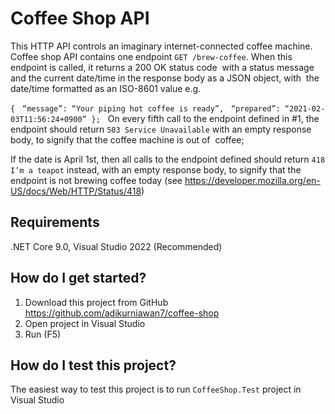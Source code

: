 # Coffee Shop API

This HTTP API controls an imaginary internet-connected coffee machine.
Coffee shop API contains one endpoint `GET /brew-coffee`. When this endpoint is called, it returns a 200 OK status code  with a status message and the current date/time in the response body as a JSON object, with  the date/time formatted as an ISO-8601 value e.g.  

`{` 
 `“message”: “Your piping hot coffee is ready”,` 
 `“prepared”: “2021-02-03T11:56:24+0900”` 
`};`
 
On every fifth call to the endpoint defined in #1, the endpoint should return `503 Service Unavailable` with an empty response body, to signify that the coffee machine is out of  coffee; 

If the date is April 1st, then all calls to the endpoint defined should return `418 I’m a teapot` instead, with an empty response body, to signify that the endpoint is not brewing coffee today (see https://developer.mozilla.org/en-US/docs/Web/HTTP/Status/418)

## Requirements

.NET Core 9.0, Visual Studio 2022 (Recommended)

## How do I get started?

1. Download this project from GitHub 
   https://github.com/adikurniawan7/coffee-shop
2. Open project in Visual Studio
3. Run (F5)

## How do I test this project?

The easiest way to test this project is to run `CoffeeShop.Test` project in Visual Studio